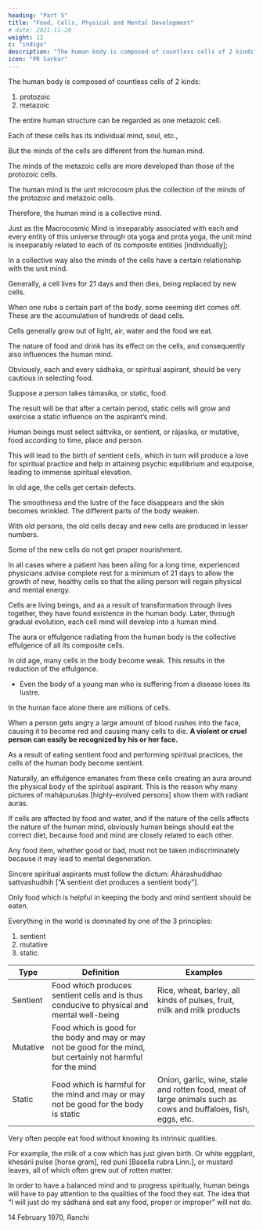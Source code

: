```yaml
---
heading: "Part 5"
title: "Food, Cells, Physical and Mental Development"
# date: 2021-11-20
weight: 12
c: "indigo"
description: "The human body is composed of countless cells of 2 kinds"
icon: "PR Sarkar"
---
```





The human body is composed of countless cells of 2 kinds:

1. protozoic
2. metazoic

The entire human structure can be regarded as one metazoic cell.

Each of these cells has its individual mind, soul, etc.,

But the minds of the cells are different from the human mind. 

The minds of the metazoic cells are more developed than those of the protozoic cells.

The human mind is the unit microcosm plus the collection of the minds of the protozoic and metazoic cells.

Therefore, the human mind is a collective mind. 

Just as the Macrocosmic Mind is inseparably associated with each and every entity of this universe through ota yoga and prota yoga, the unit mind is inseparably related to each of its composite entities [individually];

In a collective way also the minds of the cells have a certain relationship with the unit mind.

Generally, a cell lives for 21 days and then dies, being replaced by new cells.

When one rubs a certain part of the body, some seeming dirt comes off. These are the accumulation of hundreds of dead cells.

Cells generally grow out of light, air, water and the food we eat.

The nature of food and drink has its effect on the cells, and consequently also influences the human mind. 

Obviously, each and every sádhaka, or spiritual aspirant, should be very cautious in selecting food.

Suppose a person takes támasika, or static, food.

The result will be that after a certain period, static cells will grow and exercise a static influence on the aspirant’s mind. 

Human beings must select sáttvika, or sentient, or rájasika, or mutative, food according to time, place and person.

This will lead to the birth of sentient cells, which in turn will produce a love for spiritual practice and help in attaining psychic equilibrium and equipoise, leading to immense spiritual elevation.

In old age, the cells get certain defects. 

The smoothness and the lustre of the face disappears and the skin becomes wrinkled. The different parts of the body weaken.

With old persons, the old cells decay and new cells are produced in lesser numbers. 

Some of the new cells do not get proper nourishment.

In all cases where a patient has been ailing for a long time, experienced physicians advise complete rest for a minimum of 21 days to allow the growth of new, healthy cells so that the ailing person will regain physical and mental energy.

Cells are living beings, and as a result of transformation through lives together, they have found existence in the human body. Later, through gradual evolution, each cell mind will develop into a human mind.

The aura or effulgence radiating from the human body is the collective effulgence of all its composite cells. 

In old age, many cells in the body become weak. This results in the reduction of the effulgence.
- Even the body of a young man who is suffering from a disease loses its lustre.

In the human face alone there are millions of cells.

When a person gets angry a large amount of blood rushes into the face, causing it to become red and causing many cells to die. **A violent or cruel person can easily be recognized by his or her face.**

As a result of eating sentient food and performing spiritual practices, the cells of the human body become sentient. 

Naturally, an effulgence emanates from these cells creating an aura around the physical body of the spiritual aspirant. This is the reason why many pictures of mahápuruśas [highly-evolved persons] show them with radiant auras.

If cells are affected by food and water, and if the nature of the cells affects the nature of the human mind, obviously human beings should eat the correct diet, because food and mind are closely related to each other. 

Any food item, whether good or bad, must not be taken indiscriminately because it may lead to mental degeneration. 

Sincere spiritual aspirants must follow the dictum: Áhárashuddhao sattvashudhih [“A sentient diet produces a sentient body”].

Only food which is helpful in keeping the body and mind sentient should be eaten.

Everything in the world is dominated by one of the 3 principles:

1. sentient
2. mutative
3. static.


Type | Definition | Examples
--- | --- | ---
Sentient | Food which produces sentient cells and is thus conducive to physical and mental well-being | Rice, wheat, barley, all kinds of pulses, fruit, milk and milk products
Mutative | Food which is good for the body and may or may not be good for the mind, but certainly not harmful for the mind | 
Static | Food which is harmful for the mind and may or may not be good for the body is static | Onion, garlic, wine, stale and rotten food, meat of large animals such as cows and buffaloes, fish, eggs, etc.

Very often people eat food without knowing its intrinsic qualities. 

For example, the milk of a cow which has just given birth. Or white eggplant, khesárii pulse [horse gram], red puni [Basella rubra Linn.], or mustard leaves, all of which often grew out of rotten matter.

In order to have a balanced mind and to progress spiritually, human beings will have to pay attention to the qualities of the food they eat. The idea that “I will just do my sádhaná and eat any food, proper or improper” will not do.

14 February 1970, Ranchi


